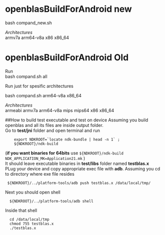 # openblasBuildForAndroid new

bash compand_new.sh

*Architectures*  
armv7a arm64-v8a x86 x86_64  

# openblasBuildForAndroid Old

Run   
bash compand.sh all  

Run just for spesific architectures  

bash compand.sh arm64-v8a x86_64  

*Architectures*  
armeabi armv7a arm64-v8a mips mips64  x86 x86_64  


##How to build test executable and test on device
Assuming you build openblas and all its files are inside output folder.  
Go to **test/jni** folder and open terminal and run 
```
    export NDKROOT=`locate ndk-bundle | head -n 1` ;
    ${NDKROOT}/ndk-build
```    
(**if you want binaries for 64bits** use  ```${NDKROOT}/ndk-build NDK_APPLICATION_MK=Application21.mk``` )   
It should leave executable binaries in **test/libs** folder named **testblas.x** 
PLug your device and copy appropriate exec file with **adb**. Assuming you cd to directory where exe file resides  
``` 
 ${NDKROOT}/../platform-tools/adb push testblas.x /data/local/tmp/
```
Next you should open shell
```
  ${NDKROOT}/../platform-tools/adb shell
```
Inside that shell
``` 
  cd /data/local/tmp
  chmod 755 testblas.x 
  ./testblas.x
```











